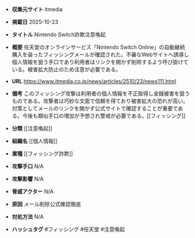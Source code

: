 - **収集元サイト**
itmedia

- **掲載日**
2025-10-23

- **タイトル**
Nintendo Switch詐欺注意喚起

- **概要**
任天堂のオンラインサービス「Nintendo Switch Online」の自動継続購入を装ったフィッシングメールが確認された。不審なWebサイトへ誘導し個人情報を狙う手口であり利用者はリンクを開かず削除するよう呼び掛けている。被害拡大防止のため注意が必要である。

- **URL**
https://www.itmedia.co.jp/news/articles/2510/23/news111.html

- **備考**
このフィッシング攻撃は利用者の個人情報を不正取得し金銭被害を狙うものである。攻撃者は巧妙な文面で信頼を得ており被害拡大の恐れが高い。対策としてメールのリンクを開かず公式サイトで確認することが重要である。今後も類似手口の増加が予想され警戒が必要である。[[フィッシング]]

- **分類**
[[注意喚起]]

- **組織名**
[[個人情報]]

- **業種**
[[フィッシング詐欺]]

- **攻撃手口**
N/A

- **攻撃影響**
N/A

- **脅威アクター**
N/A

- **原因**
メール削除公式確認徹底

- **対処方法**
N/A

- **ハッシュタグ**
#フィッシング #任天堂 #注意喚起
